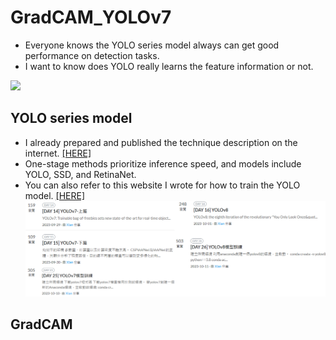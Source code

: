 # GradCAM_YOLOv7
* Everyone knows the YOLO series model always can get good performance on detection tasks.
* I want to know does YOLO really learns the feature information or not.

![](./readme_img/grad_cam.png)

## YOLO series model
* I already prepared and published the technique description on the internet. [[HERE]](https://ithelp.ithome.com.tw/users/20120310/ironman/6372)
* One-stage methods prioritize inference speed, and models include YOLO, SSD, and RetinaNet.
* You can also refer to this website I wrote for how to train the YOLO model. [[HERE]](https://ithelp.ithome.com.tw/users/20120310/ironman/6372)
![](./readme_img/it30.png)
## GradCAM
